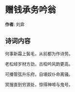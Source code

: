 # 赠钱承务吟翁

**作者**: 刘弇

## 诗词内容

何事新霜上鬓毛，从前都为作诗劳。

老松经岁材方劲，古桧吟风韵更高。

可播管弦升乐府，自堪奴仆命离骚。

冥搜直到穷源处，惊得神啼与鬼号。

